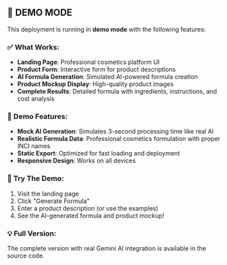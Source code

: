 ## 🚀 DEMO MODE 

This deployment is running in **demo mode** with the following features:

### ✅ What Works:
- **Landing Page**: Professional cosmetics platform UI
- **Product Form**: Interactive form for product descriptions  
- **AI Formula Generation**: Simulated AI-powered formula creation
- **Product Mockup Display**: High-quality product images
- **Complete Results**: Detailed formula with ingredients, instructions, and cost analysis

### 🔧 Demo Features:
- **Mock AI Generation**: Simulates 3-second processing time like real AI
- **Realistic Formula Data**: Professional cosmetics formulation with proper INCI names
- **Static Export**: Optimized for fast loading and deployment
- **Responsive Design**: Works on all devices

### 🎯 Try The Demo:
1. Visit the landing page
2. Click "Generate Formula" 
3. Enter a product description (or use the examples)
4. See the AI-generated formula and product mockup!

### 💡 Full Version:
The complete version with real Gemini AI integration is available in the source code.
